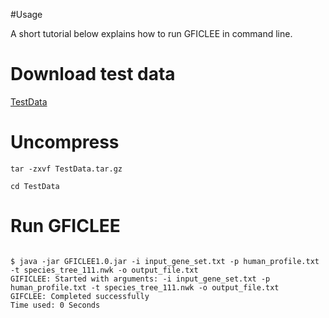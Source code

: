 #Usage

A short tutorial below explains how to run GFICLEE in command line.
    
# Download test data

[TestData](https://github.com/yangfangs/GFICLEE1.0/blob/master/TestData/TestData.tar.gz?raw=true)


# Uncompress

```angular2html
tar -zxvf TestData.tar.gz
```

```angular2html
cd TestData
```

# Run GFICLEE


```angular2html

$ java -jar GFICLEE1.0.jar -i input_gene_set.txt -p human_profile.txt -t species_tree_111.nwk -o output_file.txt
GIFICLEE: Started with arguments: -i input_gene_set.txt -p human_profile.txt -t species_tree_111.nwk -o output_file.txt
GIFCLEE: Completed successfully
Time used: 0 Seconds


```